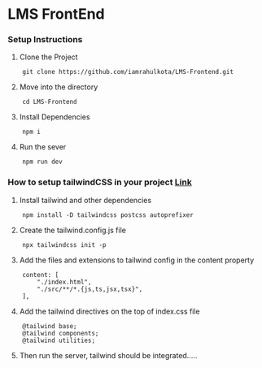 # LMS FrontEnd

### Setup Instructions

1. Clone the Project

```
    git clone https://github.com/iamrahulkota/LMS-Frontend.git
```

2. Move into the directory

```
    cd LMS-Frontend
```

3. Install Dependencies

```
    npm i
```

4. Run the sever

```
    npm run dev
```


### How to setup tailwindCSS in your project [Link](https://tailwindcss.com/docs/guides/vite)

1. Install tailwind and other dependencies

```
    npm install -D tailwindcss postcss autoprefixer
```

2. Create the tailwind.config.js file

```
    npx tailwindcss init -p
```

3. Add the files and extensions to tailwind config in the content property 

```
    content: [
        "./index.html",
        "./src/**/*.{js,ts,jsx,tsx}",
    ],
```

4. Add the tailwind directives on the top of index.css file

```
    @tailwind base;
    @tailwind components;
    @tailwind utilities;
```

5. Then run the server, tailwind should be integrated.....

